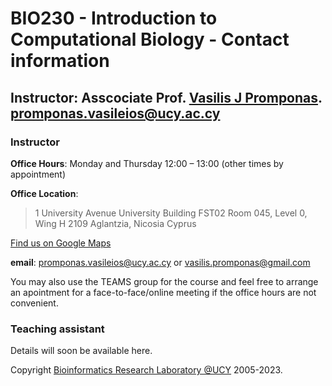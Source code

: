 # BIO230 - Introduction to Computational Biology - Contact information

## Instructor: Asscociate Prof. [Vasilis J Promponas](https://www.ucy.ac.cy/dir/el/component/comprofiler/userprofile/vprobon). [promponas.vasileios@ucy.ac.cy](mailto:promponas.vasileios@ucy.ac.cy)


### Instructor
**Office Hours**: Monday and Thursday 12:00 – 13:00 (other times by appointment)

**Office Location**: 

> 1 University Avenue
> University Building FST02
> Room 045,  Level 0, Wing H
> 2109 Aglantzia, Nicosia
> Cyprus 

[Find us on Google Maps](https://goo.gl/maps/sQTr1aLCmsPapFe66)      

**email**: promponas.vasileios@ucy.ac.cy or vasilis.promponas@gmail.com 

You may also use the TEAMS group for the course and feel free to arrange an apointment for a face-to-face/online meeting if the office hours are not convenient.

### Teaching assistant
Details will soon be available here.



Copyright [Bioinformatics Research Laboratory @UCY](https://vprobon.github.io/BRL-UCY) 2005-2023.
